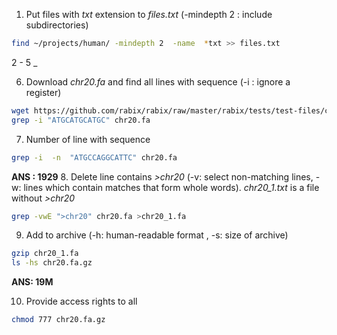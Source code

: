 1. Put files with *txt* extension to *files.txt* (-mindepth 2 : include  subdirectories)
```bash
find ~/projects/human/ -mindepth 2  -name  *txt >> files.txt
```
2 - 5 _

6. Download *chr20.fa* and find all lines with sequence (-i : ignore a register)
```bash
wget https://github.com/rabix/rabix/raw/master/rabix/tests/test-files/chr20.fa
grep -i "ATGCATGCATGC" chr20.fa
```

7. Number of line with sequence
```bash
grep -i  -n  "ATGCCAGGCATTC" chr20.fa
```
**ANS : 1929**
8. Delete line contains *>chr20* (-v: select non-matching lines, -w:  lines which contain  matches  that  form  whole  words). *chr20_1.txt* is a file without *>chr20*

```bash 
grep -vwE ">chr20" chr20.fa >chr20_1.fa
```
9. Add to archive (-h: human-readable format , -s: size of archive)
```bash
gzip chr20_1.fa
ls -hs chr20.fa.gz
```
**ANS: 19M**

10. Provide access  rights to all
```bash
chmod 777 chr20.fa.gz
```
